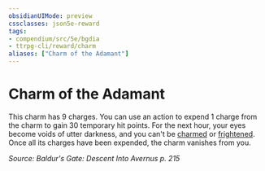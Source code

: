 ```yaml
---
obsidianUIMode: preview
cssclasses: json5e-reward
tags:
- compendium/src/5e/bgdia
- ttrpg-cli/reward/charm
aliases: ["Charm of the Adamant"]
---
```

# Charm of the Adamant

This charm has 9 charges. You can use an action to expend 1 charge from the charm to gain 30 temporary hit points. For the next hour, your eyes become voids of utter darkness, and you can't be [charmed](/compendium/rules/conditions.md#charmed) or [frightened](/compendium/rules/conditions.md#frightened). Once all its charges have been expended, the charm vanishes from you.

*Source: Baldur's Gate: Descent Into Avernus p. 215*